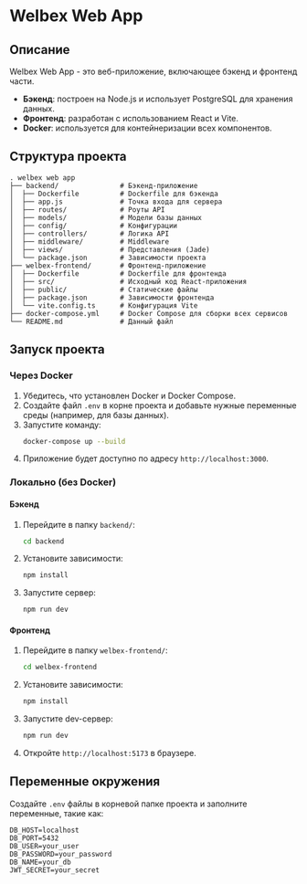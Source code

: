 # Welbex Web App

## Описание
Welbex Web App - это веб-приложение, включающее бэкенд и фронтенд части.
- **Бэкенд**: построен на Node.js и использует PostgreSQL для хранения данных.
- **Фронтенд**: разработан с использованием React и Vite.
- **Docker**: используется для контейнеризации всех компонентов.

## Структура проекта
```
. welbex web app
├── backend/               # Бэкенд-приложение
│  ├── Dockerfile          # Dockerfile для бэкенда
│  ├── app.js              # Точка входа для сервера
│  ├── routes/             # Роуты API
│  ├── models/             # Модели базы данных
│  ├── config/             # Конфигурации
│  ├── controllers/        # Логика API
│  ├── middleware/         # Middleware
│  ├── views/              # Представления (Jade)
│  └── package.json        # Зависимости проекта
├── welbex-frontend/       # Фронтенд-приложение
│  ├── Dockerfile          # Dockerfile для фронтенда
│  ├── src/                # Исходный код React-приложения
│  ├── public/             # Статические файлы
│  ├── package.json        # Зависимости фронтенда
│  └── vite.config.ts      # Конфигурация Vite
├── docker-compose.yml     # Docker Compose для сборки всех сервисов
└── README.md              # Данный файл
```

## Запуск проекта

### Через Docker
1. Убедитесь, что установлен Docker и Docker Compose.
2. Создайте файл `.env` в корне проекта и добавьте нужные переменные среды (например, для базы данных).
3. Запустите команду:
   ```bash
   docker-compose up --build
   ```
4. Приложение будет доступно по адресу `http://localhost:3000`.

### Локально (без Docker)

#### Бэкенд
1. Перейдите в папку `backend/`:
   ```bash
   cd backend
   ```
2. Установите зависимости:
   ```bash
   npm install
   ```
3. Запустите сервер:
   ```bash
   npm run dev
   ```

#### Фронтенд
1. Перейдите в папку `welbex-frontend/`:
   ```bash
   cd welbex-frontend
   ```
2. Установите зависимости:
   ```bash
   npm install
   ```
3. Запустите dev-сервер:
   ```bash
   npm run dev
   ```
4. Откройте `http://localhost:5173` в браузере.

## Переменные окружения
Создайте `.env` файлы в корневой папке проекта и заполните переменные, такие как:
```env
DB_HOST=localhost
DB_PORT=5432
DB_USER=your_user
DB_PASSWORD=your_password
DB_NAME=your_db
JWT_SECRET=your_secret
```

